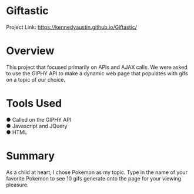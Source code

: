 # Giftastic

Project Link: https://kennedyaustin.github.io/Giftastic/

# Overview

This project that focused primarily on APIs and AJAX calls. We were asked to use the GIPHY API to make a dynamic web page that populates with gifs on a topic of our choice.

# Tools Used

● Called on the GIPHY API <br>
● Javascript and JQuery <br>
● HTML 

# Summary

As a child at heart, I chose Pokemon as my topic. Type in the name of your favorite Pokemon to see 10 gifs generate onto the page for your viewing pleasure.

